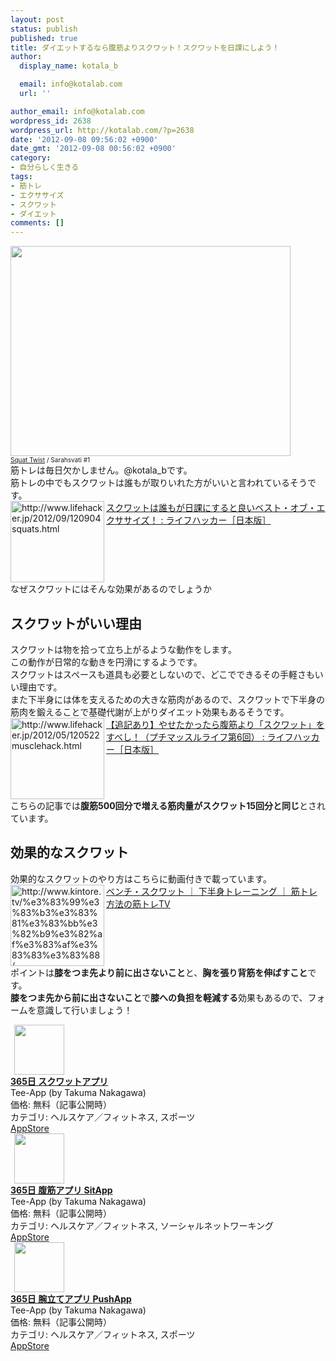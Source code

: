 ```yaml
---
layout: post
status: publish
published: true
title: ダイエットするなら腹筋よりスクワット！スクワットを日課にしよう！
author:
  display_name: kotala_b

  email: info@kotalab.com
  url: ''

author_email: info@kotalab.com
wordpress_id: 2638
wordpress_url: http://kotalab.com/?p=2638
date: '2012-09-08 09:56:02 +0900'
date_gmt: '2012-09-08 00:56:02 +0900'
category:
- 自分らしく生きる
tags:
- 筋トレ
- エクササイズ
- スクワット
- ダイエット
comments: []
---
```

<p><a href="http://kotalab.com/wp-content/uploads/squat_120908.jpg" target="_blank"><img src="http://kotalab.com/wp-content/uploads/squat_120908.jpg" alt="" title="squat_120908" width="448" height="336" class="alignnone size-full wp-image-2640" /></a><br />
<span style="font-size:10px;"><a href="http://www.flickr.com/photos/82376679@N04/7730354448/" target="_blank">Squat Twist</a> / Sarahsvati #1</span><br />
筋トレは毎日欠かしません。@kotala_bです。<br />
筋トレの中でもスクワットは誰もが取りいれた方がいいと言われているそうです。<br />
<a href="http://www.lifehacker.jp/2012/09/120904squats.html" target="_blank"><img src="http://capture.heartrails.com/150x130?http://www.lifehacker.jp/2012/09/120904squats.html" alt="http://www.lifehacker.jp/2012/09/120904squats.html" width="150" height="130" align="left" /></a><a href="http://www.lifehacker.jp/2012/09/120904squats.html" target="_blank">スクワットは誰もが日課にすると良いベスト・オブ・エクササイズ！ : ライフハッカー［日本版］</a><br style="clear:both;" />なぜスクワットにはそんな効果があるのでしょうか<br />
<!--more--></p>
<h2>スクワットがいい理由</h2>
<p>スクワットは物を拾って立ち上がるような動作をします。<br />
この動作が日常的な動きを円滑にするようです。<br />
スクワットはスペースも道具も必要としないので、どこでできるその手軽さもいい理由です。<br />
また下半身には体を支えるための大きな筋肉があるので、スクワットで下半身の筋肉を鍛えることで基礎代謝が上がりダイエット効果もあるそうです。<br />
<a href="http://www.lifehacker.jp/2012/05/120522musclehack.html" target="_blank"><img src="http://capture.heartrails.com/150x130?http://www.lifehacker.jp/2012/05/120522musclehack.html" alt="http://www.lifehacker.jp/2012/05/120522musclehack.html" width="150" height="130" align="left" /></a><a href="http://www.lifehacker.jp/2012/05/120522musclehack.html" target="_blank">【追記あり】やせたかったら腹筋より「スクワット」をすべし！（プチマッスルライフ第6回） : ライフハッカー［日本版］</a><br style="clear:both;" />こちらの記事では<strong>腹筋500回分で増える筋肉量がスクワット15回分と同じ</strong>とされています。</p>
<h2>効果的なスクワット</h2>
<p>効果的なスクワットのやり方はこちらに動画付きで載っています。<br />
<a href="http://www.kintore.tv/%e3%83%99%e3%83%b3%e3%83%81%e3%83%bb%e3%82%b9%e3%82%af%e3%83%af%e3%83%83%e3%83%88/" target="_blank"><img src="http://capture.heartrails.com/150x130?http://www.kintore.tv/%e3%83%99%e3%83%b3%e3%83%81%e3%83%bb%e3%82%b9%e3%82%af%e3%83%af%e3%83%83%e3%83%88/" alt="http://www.kintore.tv/%e3%83%99%e3%83%b3%e3%83%81%e3%83%bb%e3%82%b9%e3%82%af%e3%83%af%e3%83%83%e3%83%88/" width="150" height="130" align="left" /></a><a href="http://www.kintore.tv/%e3%83%99%e3%83%b3%e3%83%81%e3%83%bb%e3%82%b9%e3%82%af%e3%83%af%e3%83%83%e3%83%88/" target="_blank">ベンチ・スクワット ｜ 下半身トレーニング ｜ 筋トレ方法の筋トレTV</a><br style="clear:both;" />ポイントは<strong>膝をつま先より前に出さないこと</strong>と、<strong>胸を張り背筋を伸ばすこと</strong>です。<br />
<strong>膝をつま先から前に出さないこと</strong>で<strong>膝への負担を軽減する</strong>効果もあるので、フォームを意識して行いましょう！</p>
<div class="applink">
<div class="applinkimg"><a href="https://itunes.apple.com/jp/app/365ri-sukuwattoapuri/id451036970?mt=8&uo=4&at=10l4yU" rel="nofollow" target="_blank"><img hspace="6" src="http://a1003.phobos.apple.com/us/r30/Purple/v4/ee/db/f7/eedbf7d9-e549-31ff-f576-4b0b5651b8a3/mzl.fsvemnsx.png" width="80" /></a></div>
<div class="applinktext">
<div class="applinktitle"><strong><a href="https://itunes.apple.com/jp/app/365ri-sukuwattoapuri/id451036970?mt=8&uo=4&at=10l4yU" rel="nofollow" target="_blank">365日 スクワットアプリ</a></strong></div>
<div class="applinkinfo">Tee-App (by Takuma Nakagawa)</div>
<div class="applinkinfo">価格: 無料（記事公開時）</div>
<div class="applinkinfo">カテゴリ: ヘルスケア／フィットネス, スポーツ</div>
</div>
<div class="clear"></div>
<div class="appstorelink"><a href="https://itunes.apple.com/jp/app/365ri-sukuwattoapuri/id451036970?mt=8&uo=4&at=10l4yU" rel="nofollow" target="_blank">AppStore</a></div>
</div>
<div class="applink">
<div class="applinkimg"><a href="https://itunes.apple.com/jp/app/365ri-fu-jinapuri-sitapp/id416324414?mt=8&uo=4&at=10l4yU" rel="nofollow" target="_blank"><img hspace="6" src="http://a1575.phobos.apple.com/us/r30/Purple2/v4/a1/f0/8a/a1f08aff-fe9d-66cc-8a5f-7cd469a92c65/mzl.tmxivoox.png" width="80" /></a></div>
<div class="applinktext">
<div class="applinktitle"><strong><a href="https://itunes.apple.com/jp/app/365ri-fu-jinapuri-sitapp/id416324414?mt=8&uo=4&at=10l4yU" rel="nofollow" target="_blank">365日 腹筋アプリ SitApp</a></strong></div>
<div class="applinkinfo">Tee-App (by Takuma Nakagawa)</div>
<div class="applinkinfo">価格: 無料（記事公開時）</div>
<div class="applinkinfo">カテゴリ: ヘルスケア／フィットネス, ソーシャルネットワーキング</div>
</div>
<div class="clear"></div>
<div class="appstorelink"><a href="https://itunes.apple.com/jp/app/365ri-fu-jinapuri-sitapp/id416324414?mt=8&uo=4&at=10l4yU" rel="nofollow" target="_blank">AppStore</a></div>
</div>
<div class="applink">
<div class="applinkimg"><a href="https://itunes.apple.com/jp/app/365ri-wan-liteapuri-pushapp/id421608233?mt=8&uo=4&at=10l4yU" rel="nofollow" target="_blank"><img hspace="6" src="http://a343.phobos.apple.com/us/r30/Purple4/v4/7e/87/37/7e873752-7838-9a83-b529-0af1b904cac3/mzl.gwywbuot.png" width="80" /></a></div>
<div class="applinktext">
<div class="applinktitle"><strong><a href="https://itunes.apple.com/jp/app/365ri-wan-liteapuri-pushapp/id421608233?mt=8&uo=4&at=10l4yU" rel="nofollow" target="_blank">365日 腕立てアプリ PushApp</a></strong></div>
<div class="applinkinfo">Tee-App (by Takuma Nakagawa)</div>
<div class="applinkinfo">価格: 無料（記事公開時）</div>
<div class="applinkinfo">カテゴリ: ヘルスケア／フィットネス, スポーツ</div>
</div>
<div class="clear"></div>
<div class="appstorelink"><a href="https://itunes.apple.com/jp/app/365ri-wan-liteapuri-pushapp/id421608233?mt=8&uo=4&at=10l4yU" rel="nofollow" target="_blank">AppStore</a></div>
</div>
